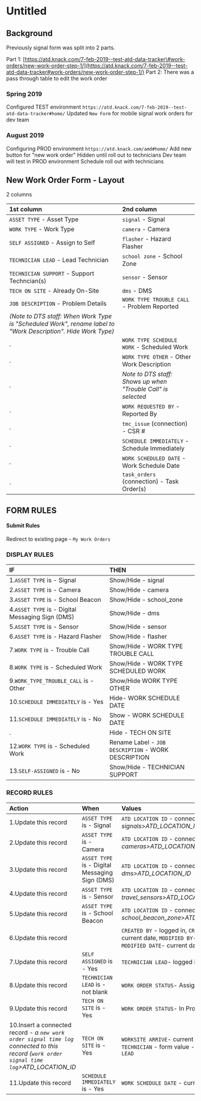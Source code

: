 # Untitled

## Background

Previously signal form was split into 2 parts.

Part 1: [https://atd.knack.com/7-feb-2019--test-atd-data-tracker\#work-orders/new-work-order-step-1/](https://atd.knack.com/7-feb-2019--test-atd-data-tracker#work-orders/new-work-order-step-1/) Part 2: There was a pass through table to edit the work order

###  Spring 2019

Configured TEST environment `https://atd.knack.com/7-feb-2019--test-atd-data-tracker#home/` Updated `New Form` for mobile signal work orders for dev team

###  August 2019

Configuring PROD environment `https://atd.knack.com/amd#home/` Add new button for "new work order" Hidden until roll out to technicians Dev team will test in PROD environment Schedule roll out with technicians

##  New Work Order Form - Layout

2 columns

| 1st column | 2nd column |
| :--- | :--- |
|  `ASSET TYPE` - Asset Type |  `signal` - Signal |
|  `WORK TYPE` - Work Type |  `camera` - Camera |
|  `SELF ASSIGNED` - Assign to Self |  `flasher` - Hazard Flasher |
|  `TECHNICIAN LEAD` - Lead Technician |  `school zone` - School Zone |
|  `TECHNICIAN SUPPORT` - Support Techncian\(s\) |  `sensor` - Sensor |
|  `TECH ON SITE` - Already On-Site |  `dms` - DMS |
|  `JOB DESCRIPTION` - Problem Details |  `WORK TYPE TROUBLE CALL` - Problem Reported |
| _\(Note to DTS staff: When Work Type is "Scheduled Work", rename label to "Work Description". Hide Work Type\)_ |  |
| . |  `WORK TYPE SCHEDULE WORK` - Scheduled Work |
| . |  `WORK TYPE OTHER` - Other Work Description |
| . | _Note to DTS staff: Shows up when "Trouble Call" is selected_ |
| . |  `WORK REQUESTED BY` - Reported By |
| . |  `tmc_issue` \(connection\) - CSR \# |
| . |  `SCHEDULE IMMEDIATELY` - Schedule Immediately |
| . |  `WORK SCHEDULED DATE` - Work Schedule Date |
| . |  `task_orders` \(connection\) - Task Order\(s\) |

###  

## FORM RULES

####  Submit Rules

Redirect to existing page - `My Work Orders`

###  DISPLAY RULES

| IF | THEN |
| :--- | :--- |
| 1.`ASSET TYPE` is - Signal | Show/Hide - signal |
| 2.`ASSET TYPE` is - Camera | Show/Hide - camera |
| 3.`ASSET TYPE` is - School Beacon | Show/Hide - school\_zone |
| 4.`ASSET TYPE` is - Digital Messaging Sign \(DMS\) | Show/Hide - dms |
| 5.`ASSET TYPE` is - Sensor | Show/Hide - sensor |
| 6.`ASSET TYPE` is - Hazard Flasher | Show/Hide - flasher |
| 7.`WORK TYPE` is - Trouble Call | Show/Hide - WORK TYPE TROUBLE CALL |
| 8.`WORK TYPE` is - Scheduled Work | Show/Hide - WORK TYPE SCHEDULED WORK |
| 9.`WORK_TYPE_TROUBLE_CALL` is - Other | Show/Hide WORK TYPE OTHER |
| 10.`SCHEDULE IMMEDIATELY` is - Yes | Hide- WORK SCHEDULE DATE |
| 11.`SCHEDULE IMMEDIATELY` is - No | Show - WORK SCHEDULE DATE |
| . | Hide - TECH ON SITE |
| 12.`WORK TYPE` is - Scheduled Work | Rename Label - `JOB DESCRIPTION` - WORK DESCRIPTION |
| 13.`SELF-ASSIGNED` is - No | Show/Hide - TECHNICIAN SUPPORT |

###  RECORD RULES

| Action | When | Values |
| :--- | :--- | :--- |
| 1.Update this record |  `ASSET TYPE` is - Signal |  `ATD LOCATION ID` - connected value - _signals&gt;ATD\_LOCATION\_ID_ |
| 2.Update this record |  `ASSET TYPE` is - Camera |  `ATD LOCATION ID` - connected value - _cameras&gt;ATD\_LOCATION\_ID_ |
| 3.Update this record |  `ASSET TYPE` is - Digital Messaging Sign \(DMS\) |  `ATD LOCATION ID` - connected value - _dms&gt;ATD\_LOCATION\_ID_ |
| 4.Update this record |  `ASSET TYPE` is - Sensor |  `ATD LOCATION ID` - connected value - _travel\_sensors&gt;ATD\_LOCATION\_ID_ |
| 5.Update this record |  `ASSET TYPE` is - School Beacon |  `ATD LOCATION ID` - connected value - _school\_beacon\_zone&gt;ATD\_LOCATION\_ID_ |
| 6.Update this record |  |  `CREATED BY` - logged in, `CREATED DATE`- current date, `MODIFIED BY`-logged in, `MODIFIED DATE`- current date |
| 7.Update this record |  `SELF ASSIGNED` is - Yes |  `TECHNICIAN LEAD`- logged in account |
| 8.Update this record |  `TECHNICIAN LEAD` is - not blank |  `WORK ORDER STATUS`- Assigned |
| 9.Update this record |  `TECH ON SITE` is - Yes |  `WORK ORDER STATUS`- In Progress |
| 10.Insert a connected record - _a `new work order signal time log` connected to this record \(`work order signal time log`&gt;ATD\_LOCATION\_ID_ |  `TECH ON SITE` is - Yes |  `WORKSITE ARRIVE`- current date, `TECHNICIAN` - form value - `TECHNICIAN LEAD` |
| 11.Update this record |  `SCHEDULE IMMEDIATELY` is - Yes |  `WORK SCHEDULE DATE` - current date |

